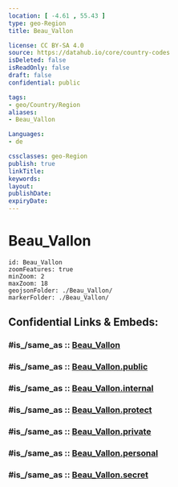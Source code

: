 ```yaml
---
location: [ -4.61 , 55.43 ] 
type: geo-Region
title: Beau_Vallon

license: CC BY-SA 4.0
source: https://datahub.io/core/country-codes
isDeleted: false
isReadOnly: false
draft: false
confidential: public

tags:
- geo/Country/Region
aliases:
- Beau_Vallon

Languages:
- de

cssclasses: geo-Region
publish: true
linkTitle: 
keywords: 
layout: 
publishDate: 
expiryDate: 
---
```


# Beau_Vallon

```leaflet
id: Beau_Vallon
zoomFeatures: true 
minZoom: 2 
maxZoom: 18
geojsonFolder: ./Beau_Vallon/
markerFolder: ./Beau_Vallon/
```


## Confidential Links & Embeds: 

### #is_/same_as :: [Beau_Vallon](/_Standards/Earth/Continent/Africa/Africa~East/Seychelles/Regions~Seychelles/Beau_Vallon.md) 

### #is_/same_as :: [Beau_Vallon.public](/_public/Earth/Continent/Africa/Africa~East/Seychelles/Regions~Seychelles/Beau_Vallon.public.md) 

### #is_/same_as :: [Beau_Vallon.internal](/_internal/Earth/Continent/Africa/Africa~East/Seychelles/Regions~Seychelles/Beau_Vallon.internal.md) 

### #is_/same_as :: [Beau_Vallon.protect](/_protect/Earth/Continent/Africa/Africa~East/Seychelles/Regions~Seychelles/Beau_Vallon.protect.md) 

### #is_/same_as :: [Beau_Vallon.private](/_private/Earth/Continent/Africa/Africa~East/Seychelles/Regions~Seychelles/Beau_Vallon.private.md) 

### #is_/same_as :: [Beau_Vallon.personal](/_personal/Earth/Continent/Africa/Africa~East/Seychelles/Regions~Seychelles/Beau_Vallon.personal.md) 

### #is_/same_as :: [Beau_Vallon.secret](/_secret/Earth/Continent/Africa/Africa~East/Seychelles/Regions~Seychelles/Beau_Vallon.secret.md)

